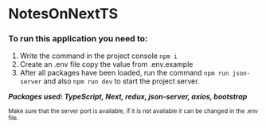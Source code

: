 # NotesOnNextTS

### To run this application you need to:

1. Write the command in the project console `npm i`
2. Create an .env file copy the value from .env.example
3. After all packages have been loaded, run the command `npm run json-server` and also `npm run dev` to start the project server. 

***Packages used: TypeScript, Next, redux, json-server, axios, bootstrap***

<sub>Make sure that the server port is available, if it is not available it can be changed in the .env file.</sub>
